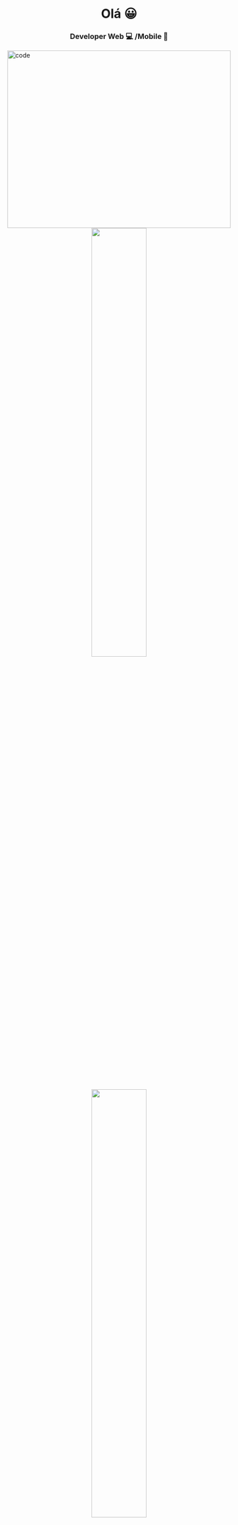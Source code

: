 # <div align="center"> Olá 😀 </div>

### <div align="center"> Developer Web 💻 /Mobile 📱</div>

<img alt="code" src="https://www.mexidodeideias.com.br/wp-content/uploads/2013/05/melhores-gifs-cafeinados-3-3.gif" width="100%" height="400px"/> 
</br>

<div align="center" width="100%">

<div width="100%">
<img src="http://github-readme-streak-stats.herokuapp.com?user=GuilhermeAugustoR&theme=dark&hide_border=true&background=000000&fire=7E3ACE&ring=7E3ACE&currStreakLabel=FFFFFF)](https://git.io/streak-stats)" width="49.75%"/>
<img src="https://github-readme-stats.vercel.app/api?username=GuilhermeAugustoR&count_private=true&theme=midnight-purple&hide_border=true" width="49.75%"/>
</div>
</div> </br>

## <div align="center">  𝗠𝘆 S𝘁𝗮𝗰𝗸s </div> 

![JavaScript](https://img.shields.io/badge/javascript%20-%23323330.svg?&style=for-the-badge&logo=javascript&logoColor=%23F7DF1E)
![TypeScript](https://img.shields.io/badge/typescript%20-%23007ACC.svg?&style=for-the-badge&logo=typescript&logoColor=white)
![React](https://img.shields.io/badge/react%20-%2320232a.svg?&style=for-the-badge&logo=react&logoColor=%2361DAFB)
![React-Native](https://img.shields.io/badge/react_native%20-%2320232a.svg?&style=for-the-badge&logo=react&logoColor=%2361DAFB)
<img src="https://img.shields.io/static/v1?label=&message=NODE.js&style=for-the-badge&logo=node.js&color=004c00" />
![HTML5](https://img.shields.io/badge/html5%20-%23E34F26.svg?&style=for-the-badge&logo=html5&logoColor=white)
![CSS3](https://img.shields.io/badge/css3%20-%231572B6.svg?&style=for-the-badge&logo=css3&logoColor=white)
![Bootstrap](https://img.shields.io/badge/bootstrap%20-%23563D7C.svg?&style=for-the-badge&logo=bootstrap&logoColor=white)

##
 
<div align="center">
  <a href="https://www.instagram.com/guilhermearcampos" target="_blank"><img src="https://img.shields.io/badge/-Instagram-%23E4405F?style=for-the-badge&logo=instagram&logoColor=white" target="_blank"></a>
  <a href="https://www.linkedin.com/in/guilherme-augusto-campos/" target="_blank"><img src="https://img.shields.io/badge/-LinkedIn-%230077B5?style=for-the-badge&logo=linkedin&logoColor=white" target="_blank"></a> 
 
 
</div>
